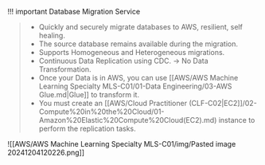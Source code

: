 
!!! important Database Migration Service
> - Quickly and securely migrate databases to AWS, resilient, self healing.
> - The source database remains available during the migration.
> - Supports Homogeneous and Heterogeneous migrations.
> - Continuous Data Replication using CDC. -> No Data Transformation.
> - Once your Data is in AWS, you can use [[AWS/AWS Machine Learning Specialty MLS-C01/01-Data Engineering/03-AWS Glue.md|Glue]] to transform it.
> - You must create an [[AWS/Cloud Practitioner (CLF-C02|EC2]]/02-Compute%20in%20the%20Cloud/01-Amazon%20Elastic%20Compute%20Cloud(EC2).md) instance to perform the replication tasks.

![[AWS/AWS Machine Learning Specialty MLS-C01/img/Pasted image 20241204120226.png]]